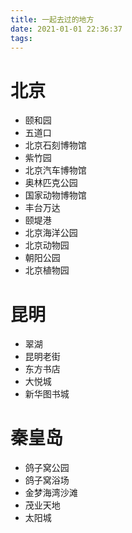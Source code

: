 ```yaml
---
title: 一起去过的地方
date: 2021-01-01 22:36:37
tags:
---
```

# 北京
- 颐和园
- 五道口
- 北京石刻博物馆
- 紫竹园
- 北京汽车博物馆
- 奥林匹克公园
- 国家动物博物馆
- 丰台万达
- 颐堤港
- 北京海洋公园
- 北京动物园
- 朝阳公园
- 北京植物园

# 昆明
- 翠湖
- 昆明老街
- 东方书店
- 大悦城
- 新华图书城

# 秦皇岛
- 鸽子窝公园
- 鸽子窝浴场
- 金梦海湾沙滩
- 茂业天地
- 太阳城